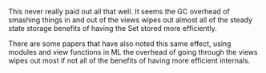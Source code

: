 This never really paid out all that well. It seems the GC overhead of smashing things in and out of the views wipes out almost all of the steady state storage benefits of having the Set stored more efficiently.

There are some papers that have also noted this same effect, using modules and view functions in ML the overhead of going through the views wipes out most if not all of the benefits of having more efficient internals.
